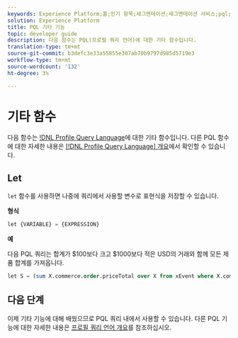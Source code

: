 ```yaml
---
keywords: Experience Platform;홈;인기 항목;세그멘테이션;세그멘테이션 서비스;pql;PQL;프로필 쿼리 언어;기타 기능;기타
solution: Experience Platform
title: PQL 기타 기능
topic: developer guide
description: 다음 함수는 PQL(프로필 쿼리 언어)에 대한 기타 함수입니다.
translation-type: tm+mt
source-git-commit: b3defc3e33a55855e307ab70b9797d985d5719e3
workflow-type: tm+mt
source-wordcount: '132'
ht-degree: 3%

---
```



# 기타 함수

다음 함수는 [!DNL Profile Query Language](PQL)에 대한 기타 함수입니다. 다른 PQL 함수에 대한 자세한 내용은 [[!DNL Profile Query Language] 개요](./overview.md)에서 확인할 수 있습니다.

## Let

`let` 함수를 사용하면 나중에 쿼리에서 사용할 변수로 표현식을 저장할 수 있습니다.

**형식**

```sql
let {VARIABLE} = {EXPRESSION}
```

**예**

다음 PQL 쿼리는 합계가 $100보다 크고 $1000보다 적은 USD의 거래와 함께 모든 제품 합계를 가져옵니다.

```sql
let S = (sum X.commerce.order.priceTotal over X from xEvent where X.commerce.order.currencyCode = "USD") in (S > 100 and S < 1000)
```

## 다음 단계

이제 기타 기능에 대해 배웠으므로 PQL 쿼리 내에서 사용할 수 있습니다. 다른 PQL 기능에 대한 자세한 내용은 [프로필 쿼리 언어 개요](./overview.md)를 참조하십시오.
